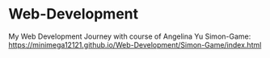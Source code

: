 # Web-Development
My Web Development Journey with course of Angelina Yu
Simon-Game: https://minimega12121.github.io/Web-Development/Simon-Game/index.html
